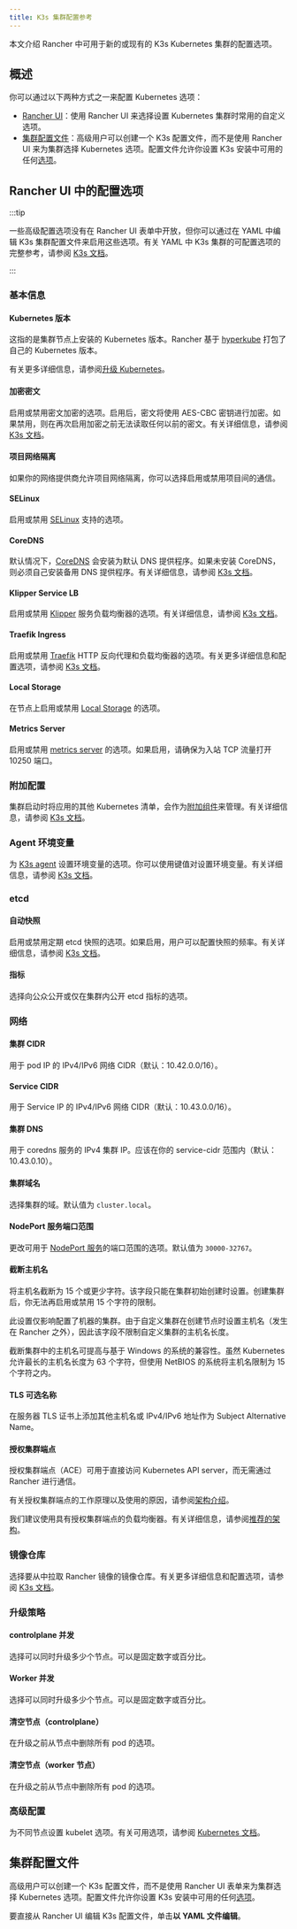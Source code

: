 ```yaml
---
title: K3s 集群配置参考
---
```


本文介绍 Rancher 中可用于新的或现有的 K3s Kubernetes 集群的配置选项。

## 概述

你可以通过以下两种方式之一来配置 Kubernetes 选项：

- [Rancher UI](#rancher-ui-中的配置选项)：使用 Rancher UI 来选择设置 Kubernetes 集群时常用的自定义选项。
- [集群配置文件](#集群配置文件)：高级用户可以创建一个 K3s 配置文件，而不是使用 Rancher UI 来为集群选择 Kubernetes 选项。配置文件允许你设置 K3s 安装中可用的任何[选项](https://rancher.com/docs/k3s/latest/en/installation/install-options/)。

## Rancher UI 中的配置选项

:::tip

一些高级配置选项没有在 Rancher UI 表单中开放，但你可以通过在 YAML 中编辑 K3s 集群配置文件来启用这些选项。有关 YAML 中 K3s 集群的可配置选项的完整参考，请参阅 [K3s 文档](https://rancher.com/docs/k3s/latest/en/installation/install-options/)。

:::

### 基本信息
#### Kubernetes 版本

这指的是集群节点上安装的 Kubernetes 版本。Rancher 基于 [hyperkube](https://github.com/rancher/hyperkube) 打包了自己的 Kubernetes 版本。

有关更多详细信息，请参阅[升级 Kubernetes](../../cluster-admin/backups-and-restore/backups-and-restore.md)。

#### 加密密文

启用或禁用密文加密的选项。启用后，密文将使用 AES-CBC 密钥进行加密。如果禁用，则在再次启用加密之前无法读取任何以前的密文。有关详细信息，请参阅 [K3s 文档](https://rancher.com/docs/k3s/latest/en/advanced/#secrets-encryption-config-experimental)。

#### 项目网络隔离

如果你的网络提供商允许项目网络隔离，你可以选择启用或禁用项目间的通信。

#### SELinux

启用或禁用 [SELinux](https://rancher.com/docs/k3s/latest/en/advanced/#selinux-support) 支持的选项。

#### CoreDNS

默认情况下，[CoreDNS](https://coredns.io/) 会安装为默认 DNS 提供程序。如果未安装 CoreDNS，则必须自己安装备用 DNS 提供程序。有关详细信息，请参阅 [K3s 文档](https://rancher.com/docs/k3s/latest/en/networking/#coredns)。

#### Klipper Service LB

启用或禁用 [Klipper](https://github.com/rancher/klipper-lb) 服务负载均衡器的选项。有关详细信息，请参阅 [K3s 文档](https://rancher.com/docs/k3s/latest/en/networking/#service-load-balancer)。

#### Traefik Ingress

启用或禁用 [Traefik](https://traefik.io/) HTTP 反向代理和负载均衡器的选项。有关更多详细信息和配置选项，请参阅 [K3s 文档](https://rancher.com/docs/k3s/latest/en/networking/#traefik-ingress-controller)。

#### Local Storage

在节点上启用或禁用 [Local Storage](https://rancher.com/docs/k3s/latest/en/storage/) 的选项。

#### Metrics Server

启用或禁用 [metrics server](https://github.com/kubernetes-incubator/metrics-server) 的选项。如果启用，请确保为入站 TCP 流量打开 10250 端口。

### 附加配置

集群启动时将应用的其他 Kubernetes 清单，会作为[附加组件](https://kubernetes.io/docs/concepts/cluster-administration/addons/)来管理。有关详细信息，请参阅 [K3s 文档](https://rancher.com/docs/k3s/latest/en/helm/#automatically-deploying-manifests-and-helm-charts)。

### Agent 环境变量

为 [K3s agent](https://rancher.com/docs/k3s/latest/en/architecture/) 设置环境变量的选项。你可以使用键值对设置环境变量。有关详细信息，请参阅 [K3s 文档](https://rancher.com/docs/k3s/latest/en/installation/install-options/agent-config/)。

### etcd

#### 自动快照

启用或禁用定期 etcd 快照的选项。如果启用，用户可以配置快照的频率。有关详细信息，请参阅 [K3s 文档](https://rancher.com/docs/k3s/latest/en/backup-restore/#creating-snapshots)。

#### 指标

选择向公众公开或仅在集群内公开 etcd 指标的选项。

### 网络

#### 集群 CIDR

用于 pod IP 的 IPv4/IPv6 网络 CIDR（默认：10.42.0.0/16）。

#### Service CIDR

用于 Service IP 的 IPv4/IPv6 网络 CIDR（默认：10.43.0.0/16）。

#### 集群 DNS

用于 coredns 服务的 IPv4 集群 IP。应该在你的 service-cidr 范围内（默认：10.43.0.10）。

#### 集群域名

选择集群的域。默认值为 `cluster.local`。

#### NodePort 服务端口范围

更改可用于 [NodePort 服务](https://kubernetes.io/docs/concepts/services-networking/service/#nodeport)的端口范围的选项。默认值为 `30000-32767`。

#### 截断主机名

将主机名截断为 15 个或更少字符。该字段只能在集群初始创建时设置。创建集群后，你无法再启用或禁用 15 个字符的限制。

此设置仅影响配置了机器的集群。由于自定义集群在创建节点时设置主机名（发生在 Rancher 之外），因此该字段不限制自定义集群的主机名长度。

截断集群中的主机名可提高与基于 Windows 的系统的兼容性。虽然 Kubernetes 允许最长的主机名长度为 63 个字符，但使用 NetBIOS 的系统将主机名限制为 15 个字符之内。

#### TLS 可选名称

在服务器 TLS 证书上添加其他主机名或 IPv4/IPv6 地址作为 Subject Alternative Name。

#### 授权集群端点

授权集群端点（ACE）可用于直接访问 Kubernetes API server，而无需通过 Rancher 进行通信。

有关授权集群端点的工作原理以及使用的原因，请参阅[架构介绍](../../about-rancher/architecture/communicating-with-downstream-clusters.md#4-授权集群端点)。

我们建议使用具有授权集群端点的负载均衡器。有关详细信息，请参阅[推荐的架构](../../about-rancher/architecture/recommendations.md#授权集群端点架构)。

### 镜像仓库

选择要从中拉取 Rancher 镜像的镜像仓库。有关更多详细信息和配置选项，请参阅 [K3s 文档](https://rancher.com/docs/k3s/latest/en/installation/private-registry/)。

### 升级策略

#### controlplane 并发

选择可以同时升级多少个节点。可以是固定数字或百分比。

#### Worker 并发

选择可以同时升级多少个节点。可以是固定数字或百分比。

#### 清空节点（controlplane）

在升级之前从节点中删除所有 pod 的选项。

#### 清空节点（worker 节点）

在升级之前从节点中删除所有 pod 的选项。

### 高级配置

为不同节点设置 kubelet 选项。有关可用选项，请参阅 [Kubernetes 文档](https://kubernetes.io/docs/reference/command-line-tools-reference/kubelet/)。

## 集群配置文件

高级用户可以创建一个 K3s 配置文件，而不是使用 Rancher UI 表单来为集群选择 Kubernetes 选项。配置文件允许你设置 K3s 安装中可用的任何[选项](https://rancher.com/docs/k3s/latest/en/installation/install-options/)。

要直接从 Rancher UI 编辑 K3s 配置文件，单击**以 YAML 文件编辑**。
